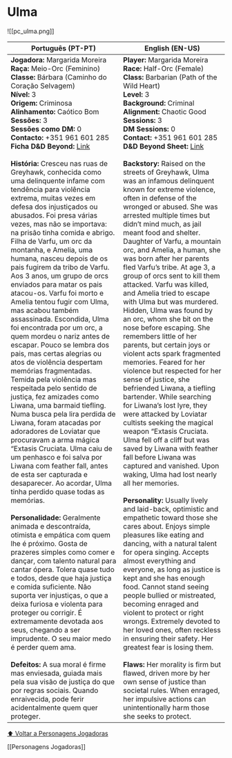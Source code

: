 # Ulma
![[pc_ulma.png]]

| Português (PT-PT)                                                                                                                                                                                                                                                                                                                                                                                                                                                                                                                                                                                                                                                                                                                                                                                                                                                                                                                                                                                                                                                                                                                                                                                                                                                                                                                                                                                                                                                                                                                                                                                                                                                                                                                                                                                                                                                                                                                                                                                                                                                                                                                                                       | English (EN-US)                                                                                                                                                                                                                                                                                                                                                                                                                                                                                                                                                                                                                                                                                                                                                                                                                                                                                                                                                                                                                                                                                                                                                                                                                                                                                                                                                                                                                                                                                                                                                                                                                                                                                                                                                                                                                                                                                                                                                                                                                                                                                                                                                                  |
| ----------------------------------------------------------------------------------------------------------------------------------------------------------------------------------------------------------------------------------------------------------------------------------------------------------------------------------------------------------------------------------------------------------------------------------------------------------------------------------------------------------------------------------------------------------------------------------------------------------------------------------------------------------------------------------------------------------------------------------------------------------------------------------------------------------------------------------------------------------------------------------------------------------------------------------------------------------------------------------------------------------------------------------------------------------------------------------------------------------------------------------------------------------------------------------------------------------------------------------------------------------------------------------------------------------------------------------------------------------------------------------------------------------------------------------------------------------------------------------------------------------------------------------------------------------------------------------------------------------------------------------------------------------------------------------------------------------------------------------------------------------------------------------------------------------------------------------------------------------------------------------------------------------------------------------------------------------------------------------------------------------------------------------------------------------------------------------------------------------------------------------------------------------------------- | -------------------------------------------------------------------------------------------------------------------------------------------------------------------------------------------------------------------------------------------------------------------------------------------------------------------------------------------------------------------------------------------------------------------------------------------------------------------------------------------------------------------------------------------------------------------------------------------------------------------------------------------------------------------------------------------------------------------------------------------------------------------------------------------------------------------------------------------------------------------------------------------------------------------------------------------------------------------------------------------------------------------------------------------------------------------------------------------------------------------------------------------------------------------------------------------------------------------------------------------------------------------------------------------------------------------------------------------------------------------------------------------------------------------------------------------------------------------------------------------------------------------------------------------------------------------------------------------------------------------------------------------------------------------------------------------------------------------------------------------------------------------------------------------------------------------------------------------------------------------------------------------------------------------------------------------------------------------------------------------------------------------------------------------------------------------------------------------------------------------------------------------------------------------------------- |
| **Jogadora:** Margarida Moreira<br>**Raça:** Meio-Orc (Feminino)<br>**Classe:** Bárbara (Caminho do Coração Selvagem)<br>**Nível:** 3<br>**Origem:** Criminosa<br>**Alinhamento:** Caótico Bom<br>**Sessões:** 3<br>**Sessões como DM:** 0<br>**Contacto:** +351 961 601 285<br>**Ficha D&D Beyond:** [Link](https://www.dndbeyond.com/characters/146573550)<br><br>**História:** Cresceu nas ruas de Greyhawk, conhecida como uma delinquente infame com tendência para violência extrema, muitas vezes em defesa dos injustiçados ou abusados. Foi presa várias vezes, mas não se importava: na prisão tinha comida e abrigo. Filha de Varfu, um orc da montanha, e Amelia, uma humana, nasceu depois de os pais fugirem da tribo de Varfu. Aos 3 anos, um grupo de orcs enviados para matar os pais atacou-os. Varfu foi morto e Amelia tentou fugir com Ulma, mas acabou também assassinada. Escondida, Ulma foi encontrada por um orc, a quem mordeu o nariz antes de escapar. Pouco se lembra dos pais, mas certas alegrias ou atos de violência despertam memórias fragmentadas. Temida pela violência mas respeitada pelo sentido de justiça, fez amizades como Liwana, uma barmaid tiefling. Numa busca pela lira perdida de Liwana, foram atacadas por adoradores de Loviatar que procuravam a arma mágica “Extasis Cruciata. Ulma caiu de um penhasco e foi salva por Liwana com feather fall, antes de esta ser capturada e desaparecer. Ao acordar, Ulma tinha perdido quase todas as memórias.<br><br>**Personalidade:** Geralmente animada e descontraída, otimista e empática com quem lhe é próximo. Gosta de prazeres simples como comer e dançar, com talento natural para cantar ópera. Tolera quase tudo e todos, desde que haja justiça e comida suficiente. Não suporta ver injustiças, o que a deixa furiosa e violenta para proteger ou corrigir. É extremamente devotada aos seus, chegando a ser imprudente. O seu maior medo é perder quem ama.<br><br>**Defeitos:** A sua moral é firme mas enviesada, guiada mais pela sua visão de justiça do que por regras sociais. Quando enraivecida, pode ferir acidentalmente quem quer proteger. | **Player:** Margarida Moreira<br>**Race:** Half-Orc (Female)<br>**Class:** Barbarian (Path of the Wild Heart)<br>**Level:** 3<br>**Background:** Criminal<br>**Alignment:** Chaotic Good<br>**Sessions:** 3<br>**DM Sessions:** 0<br>**Contact:** +351 961 601 285<br>**D&D Beyond Sheet:** [Link](https://www.dndbeyond.com/characters/146573550)<br><br>**Backstory:** Raised on the streets of Greyhawk, Ulma was an infamous delinquent known for extreme violence, often in defense of the wronged or abused. She was arrested multiple times but didn’t mind much, as jail meant food and shelter. Daughter of Varfu, a mountain orc, and Amelia, a human, she was born after her parents fled Varfu’s tribe. At age 3, a group of orcs sent to kill them attacked. Varfu was killed, and Amelia tried to escape with Ulma but was murdered. Hidden, Ulma was found by an orc, whom she bit on the nose before escaping. She remembers little of her parents, but certain joys or violent acts spark fragmented memories. Feared for her violence but respected for her sense of justice, she befriended Liwana, a tiefling bartender. While searching for Liwana’s lost lyre, they were attacked by Loviatar cultists seeking the magical weapon “Extasis Cruciata. Ulma fell off a cliff but was saved by Liwana with feather fall before Liwana was captured and vanished. Upon waking, Ulma had lost nearly all her memories.<br><br>**Personality:** Usually lively and laid-back, optimistic and empathetic toward those she cares about. Enjoys simple pleasures like eating and dancing, with a natural talent for opera singing. Accepts almost everything and everyone, as long as justice is kept and she has enough food. Cannot stand seeing people bullied or mistreated, becoming enraged and violent to protect or right wrongs. Extremely devoted to her loved ones, often reckless in ensuring their safety. Her greatest fear is losing them.<br><br>**Flaws:** Her morality is firm but flawed, driven more by her own sense of justice than societal rules. When enraged, her impulsive actions can unintentionally harm those she seeks to protect. |

[⬆ Voltar a Personagens Jogadoras](personagens_jogadoras.md)

[[Personagens Jogadoras]]


















